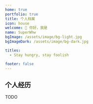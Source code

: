 ```yaml
---
home: true
portfolio: true
title: 个人档案
icon: house
welcome: 👋 你好，我是
name: SuperWhw
bgImage: /assets/image/bg-light.jpg
bgImageDark: /assets/image/bg-dark.jpg

titles:
  - Stay hungry, stay foolish

footer: false
---
```


## 个人经历

TODO

